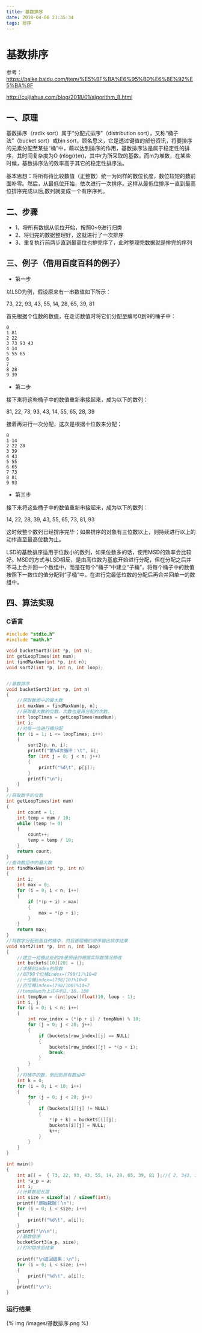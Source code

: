 ```yaml
---
title: 基数排序
date: 2018-04-06 21:35:34
tags: 排序
---
```


# 基数排序

参考：
https://baike.baidu.com/item/%E5%9F%BA%E6%95%B0%E6%8E%92%E5%BA%8F

http://cuijiahua.com/blog/2018/01/algorithm_8.html

## 一、原理

基数排序（radix sort）属于“分配式排序”（distribution sort），又称“桶子法”（bucket sort）或bin sort，顾名思义，它是透过键值的部份资讯，将要排序的元素分配至某些“桶”中，藉以达到排序的作用，基数排序法是属于稳定性的排序，其时间复杂度为O (nlog(r)m)，其中r为所采取的基数，而m为堆数，在某些时候，基数排序法的效率高于其它的稳定性排序法。
<!--more-->
基本思想：将所有待比较数值（正整数）统一为同样的数位长度，数位较短的数前面补零。然后，从最低位开始，依次进行一次排序。这样从最低位排序一直到最高位排序完成以后,数列就变成一个有序序列。

## 二、步骤

- 1、将所有数据从低位开始，按照0~9进行归类
- 2、将归完的数据整理好，这就进行了一次排序
- 3、重复执行前两步直到最高位也排完序了，此时整理完数据就是排完的序列

## 三、例子（借用百度百科的例子）

- 第一步

以LSD为例，假设原来有一串数值如下所示：

73, 22, 93, 43, 55, 14, 28, 65, 39, 81

首先根据个位数的数值，在走访数值时将它们分配至编号0到9的桶子中：
```
0
1 81
2 22
3 73 93 43
4 14
5 55 65
6
7
8 28
9 39
```
- 第二步

接下来将这些桶子中的数值重新串接起来，成为以下的数列：

81, 22, 73, 93, 43, 14, 55, 65, 28, 39

接着再进行一次分配，这次是根据十位数来分配：
```
0
1 14
2 22 28
3 39
4 43
5 55
6 65
7 73
8 81
9 93
```
- 第三步

接下来将这些桶子中的数值重新串接起来，成为以下的数列：

14, 22, 28, 39, 43, 55, 65, 73, 81, 93

这时候整个数列已经排序完毕；如果排序的对象有三位数以上，则持续进行以上的动作直至最高位数为止。


LSD的基数排序适用于位数小的数列，如果位数多的话，使用MSD的效率会比较好。MSD的方式与LSD相反，是由高位数为基底开始进行分配，但在分配之后并不马上合并回一个数组中，而是在每个“桶子”中建立“子桶”，将每个桶子中的数值按照下一数位的值分配到“子桶”中。在进行完最低位数的分配后再合并回单一的数组中。

## 四、算法实现

### C语言

```c
#include "stdio.h"
#include "math.h"

void bucketSort3(int *p, int n);
int getLoopTimes(int num);
int findMaxNum(int *p, int n);
void sort2(int *p, int n, int loop);


//基数排序
void bucketSort3(int *p, int n)
{
	//获取数组中的最大数
	int maxNum = findMaxNum(p, n);
	//获取最大数的位数，次数也是再分配的次数。
	int loopTimes = getLoopTimes(maxNum);
	int i;
	//对每一位进行桶分配
	for (i = 1; i <= loopTimes; i++)
	{
		sort2(p, n, i);
		printf("第%d次循环：\t", i);
		for (int j = 0; j < n; j++)
		{
			printf("%d\t", p[j]);
		}
		printf("\n");
	}
}
//获取数字的位数
int getLoopTimes(int num)
{
	int count = 1;
	int temp = num / 10;
	while (temp != 0)
	{
		count++;
		temp = temp / 10;
	}
	return count;
}
//查询数组中的最大数
int findMaxNum(int *p, int n)
{
	int i;
	int max = 0;
	for (i = 0; i < n; i++)
	{
		if (*(p + i) > max)
		{
			max = *(p + i);
		}
	}
	return max;
}
//将数字分配到各自的桶中，然后按照桶的顺序输出排序结果
void sort2(int *p, int n, int loop)
{
	//建立一组桶此处的20是预设的根据实际数情况修改
	int buckets[10][20] = {};
	//求桶的index的除数
	//如798个位桶index=(798/1)%10=8
	//十位桶index=(798/10)%10=9
	//百位桶index=(798/100)%10=7
	//tempNum为上式中的1、10、100
	int tempNum = (int)pow((float)10, loop - 1);
	int i, j;
	for (i = 0; i < n; i++)
	{
		int row_index = (*(p + i) / tempNum) % 10;
		for (j = 0; j < 20; j++)
		{
			if (buckets[row_index][j] == NULL)
			{
				buckets[row_index][j] = *(p + i);
				break;
			}
		}
	}
	//将桶中的数，倒回到原有数组中
	int k = 0;
	for (i = 0; i < 10; i++)
	{
		for (j = 0; j < 20; j++)
		{
			if (buckets[i][j] != NULL)
			{
				*(p + k) = buckets[i][j];
				buckets[i][j] = NULL;
				k++;
			}
		}
	}
}

int main()
{
	int a[] =  { 73, 22, 93, 43, 55, 14, 28, 65, 39, 81 };//{ 2, 343, 342, 1, 123, 43, 4343, 433, 687, 654, 3 };//
	int *a_p = a;
	int i;
	//计算数组长度
	int size = sizeof(a) / sizeof(int);
	printf("原始数据：\n");
	for (i = 0; i < size; i++)
	{
		printf("%d\t", a[i]);
	}
	printf("\n\n");
	//基数排序
	bucketSort3(a_p, size);
	//打印排序后结果
	
	printf("\n返回结果：\n");
	for (i = 0; i < size; i++)
	{
		printf("%d\t", a[i]);
	}
	printf("\n");
}
```
### 运行结果


{% img /images/基数排序.png %}